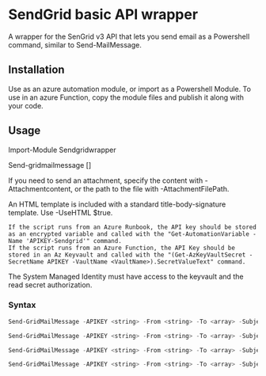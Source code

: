 # SendGrid basic API wrapper

A wrapper for the SenGrid v3 API that lets you send email as a Powershell command, similar to Send-MailMessage.

## Installation 

Use as an azure automation module, or import as a Powershell Module.
To use in an azure Function, copy the module files and publish it along with your code.

## Usage

Import-Module Sendgridwrapper

Send-gridmailmessage [<parameters>]

If you need to send an attachment, specify the content with -Attachmentcontent, or the path to the file with -AttachmentFilePath.

An HTML template is included with a standard title-body-signature template. Use -UseHTML $true.  

    If the script runs from an Azure Runbook, the API key should be stored as an encrypted variable and called with the "Get-AutomationVariable -Name 'APIKEY-Sendgrid'" command.
    If the script runs from an Azure Function, the API Key should be stored in an Az Keyvault and called with the "(Get-AzKeyVaultSecret -SecretName APIKEY -VaultName <VaultName>).SecretValueText" command. 
The System Managed Identity must have access to the keyvault and the read secret authorization.
### Syntax
```powershell
Send-GridMailMessage -APIKEY <string> -From <string> -To <array> -Subject <string> -Text <string> [-Bcc <array>] [<CommonParameters>]

Send-GridMailMessage -APIKEY <string> -From <string> -To <array> -Subject <string> -AttachmentFileName <string> -Text <string> [-Bcc <array>] [-AttachmentPath <Object>] [-UseHTML <bool>] [-HTMLTitle <string>] [-HTMLMainText <string>] [-HTMLEndText <string>] [<CommonParameters>]

Send-GridMailMessage -APIKEY <string> -From <string> -To <array> -Subject <string> -AttachmentFileName <string> -Text <string> [-Bcc <array>] [-AttachmentContent <Object>] [-UseHTML <bool>] [-HTMLTitle <string>] [-HTMLMainText <string>] [-HTMLEndText <string>] [<CommonParameters>]

Send-GridMailMessage -APIKEY <string> -From <string> -To <array> -Subject <string> -UseHTML <bool> -HTMLTitle <string> -HTMLMainText <string> [-Bcc <array>] [-HTMLEndText <string>] [<CommonParameters>]
```
